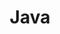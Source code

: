---
title: "Java"
layout: category
permalink: /programming-languages/java/
author_profile: true
sidebar:
  nav: sidebar
taxonomy: Java
---